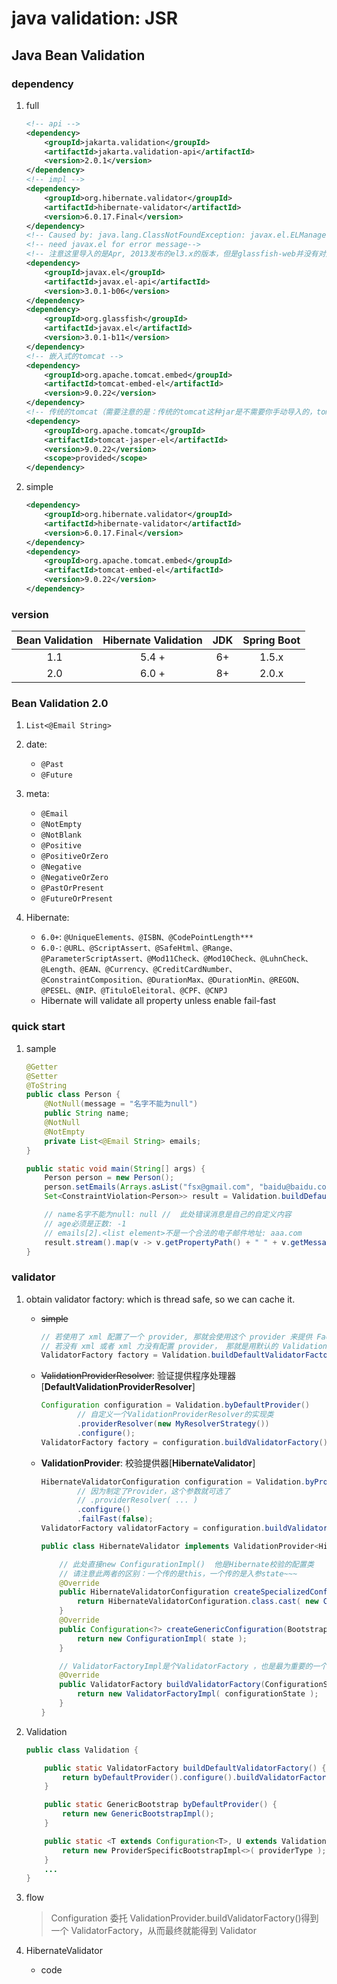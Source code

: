 # java validation: JSR

## Java Bean Validation

### dependency

1. full

   ```xml
   <!-- api -->
   <dependency>
       <groupId>jakarta.validation</groupId>
       <artifactId>jakarta.validation-api</artifactId>
       <version>2.0.1</version>
   </dependency>
   <!-- impl -->
   <dependency>
       <groupId>org.hibernate.validator</groupId>
       <artifactId>hibernate-validator</artifactId>
       <version>6.0.17.Final</version>
   </dependency>
   <!-- Caused by: java.lang.ClassNotFoundException: javax.el.ELManager -->
   <!-- need javax.el for error message-->
   <!-- 注意这里导入的是Apr, 2013发布的el3.x的版本，但是glassfish-web并没有对此版本进行支持了  当然tomcat肯定是支持的 -->
   <dependency>
       <groupId>javax.el</groupId>
       <artifactId>javax.el-api</artifactId>
       <version>3.0.1-b06</version>
   </dependency>
   <dependency>
       <groupId>org.glassfish</groupId>
       <artifactId>javax.el</artifactId>
       <version>3.0.1-b11</version>
   </dependency>
   <!-- 嵌入式的tomcat -->
   <dependency>
       <groupId>org.apache.tomcat.embed</groupId>
       <artifactId>tomcat-embed-el</artifactId>
       <version>9.0.22</version>
   </dependency>
   <!-- 传统的tomcat（需要注意的是：传统的tomcat这种jar是不需要你手动导入的，tomcat自带的） -->
   <dependency>
       <groupId>org.apache.tomcat</groupId>
       <artifactId>tomcat-jasper-el</artifactId>
       <version>9.0.22</version>
       <scope>provided</scope>
   </dependency>
   ```

2. simple

   ```xml
   <dependency>
       <groupId>org.hibernate.validator</groupId>
       <artifactId>hibernate-validator</artifactId>
       <version>6.0.17.Final</version>
   </dependency>
   <dependency>
       <groupId>org.apache.tomcat.embed</groupId>
       <artifactId>tomcat-embed-el</artifactId>
       <version>9.0.22</version>
   </dependency>
   ```

### version

| Bean Validation | Hibernate Validation | JDK | Spring Boot |
| :-------------: | :------------------: | :-: | :---------: |
|       1.1       |        5.4 +         | 6+  |    1.5.x    |
|       2.0       |        6.0 +         | 8+  |    2.0.x    |

### Bean Validation 2.0

1. `List<@Email String>`
2. date:
   - `@Past`
   - `@Future`
3. meta:

   - `@Email`
   - `@NotEmpty`
   - `@NotBlank`
   - `@Positive`
   - `@PositiveOrZero`
   - `@Negative`
   - `@NegativeOrZero`
   - `@PastOrPresent`
   - `@FutureOrPresent`

4. Hibernate:

   - `6.0+`: `@UniqueElements、@ISBN、@CodePointLength***`
   - `6.0-`: `@URL、@ScriptAssert、@SafeHtml、@Range、@ParameterScriptAssert、@Mod11Check、@Mod10Check、@LuhnCheck、@Length、@EAN、@Currency、@CreditCardNumber、@ConstraintComposition、@DurationMax、@DurationMin、@REGON、@PESEL、@NIP、@TituloEleitoral、@CPF、@CNPJ`
   - Hibernate will validate all property unless enable fail-fast

### quick start

1. sample

   ```java
   @Getter
   @Setter
   @ToString
   public class Person {
       @NotNull(message = "名字不能为null")
       public String name;
       @NotNull
       @NotEmpty
       private List<@Email String> emails;
   }

   public static void main(String[] args) {
       Person person = new Person();
       person.setEmails(Arrays.asList("fsx@gmail.com", "baidu@baidu.com", "aaa.com"));
       Set<ConstraintViolation<Person>> result = Validation.buildDefaultValidatorFactory().getValidator().validate(person);

       // name名字不能为null: null //  此处错误消息是自己的自定义内容
       // age必须是正数: -1
       // emails[2].<list element>不是一个合法的电子邮件地址: aaa.com
       result.stream().map(v -> v.getPropertyPath() + " " + v.getMessage() + ": " + v.getInvalidValue()).forEach(System.out::println);
   }
   ```

### validator

1. obtain validator factory: which is thread safe, so we can cache it.

   - ~~simple~~

     ```java
     // 若使用了 xml 配置了一个 provider, 那就会使用这个 provider 来提供 Factory
     // 若没有 xml 或者 xml 力没有配置 provider， 那就是用默认的 ValidationProviderResolver 实现类来处理
     ValidatorFactory factory = Validation.buildDefaultValidatorFactory();
     ```

   - ~~ValidationProviderResolver~~: 验证提供程序处理器[**DefaultValidationProviderResolver**]

     ```java
     Configuration configuration = Validation.byDefaultProvider()
             // 自定义一个ValidationProviderResolver的实现类
             .providerResolver(new MyResolverStrategy())
             .configure();
     ValidatorFactory factory = configuration.buildValidatorFactory();
     ```

   - **ValidationProvider**: 校验提供器[**HibernateValidator**]

     ```java
     HibernateValidatorConfiguration configuration = Validation.byProvider(HibernateValidator.class)
             // 因为制定了Provider，这个参数就可选了
             // .providerResolver( ... )
             .configure()
             .failFast(false);
     ValidatorFactory validatorFactory = configuration.buildValidatorFactory();

     public class HibernateValidator implements ValidationProvider<HibernateValidatorConfiguration> {

         // 此处直接new ConfigurationImpl()  他是Hibernate校验的配置类
         // 请注意此两者的区别：一个传的是this，一个传的是入参state~~~
         @Override
         public HibernateValidatorConfiguration createSpecializedConfiguration(BootstrapState state) {
             return HibernateValidatorConfiguration.class.cast( new ConfigurationImpl( this ) );
         }
         @Override
         public Configuration<?> createGenericConfiguration(BootstrapState state) {
             return new ConfigurationImpl( state );
         }

         // ValidatorFactoryImpl是个ValidatorFactory ，也是最为重要的一个类之一
         @Override
         public ValidatorFactory buildValidatorFactory(ConfigurationState configurationState) {
             return new ValidatorFactoryImpl( configurationState );
         }
     }
     ```

2. Validation

   ```java
   public class Validation {

       public static ValidatorFactory buildDefaultValidatorFactory() {
           return byDefaultProvider().configure().buildValidatorFactory();
       }

       public static GenericBootstrap byDefaultProvider() {
           return new GenericBootstrapImpl();
       }

       public static <T extends Configuration<T>, U extends ValidationProvider<T>> ProviderSpecificBootstrap<T> byProvider(Class<U> providerType) {
           return new ProviderSpecificBootstrapImpl<>( providerType );
       }
       ...
   }
   ```

3. flow

   > Configuration 委托 ValidationProvider.buildValidatorFactory()得到一个 ValidatorFactory，从而最终就能得到 Validator

4. HibernateValidator

   - code
